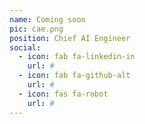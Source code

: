 ```yaml
---
name: Coming soon
pic: cae.png
position: Chief AI Engineer
social:
  - icon: fab fa-linkedin-in
    url: #
  - icon: fab fa-github-alt
    url: #
  - icon: fas fa-robot
    url: #
---
```


